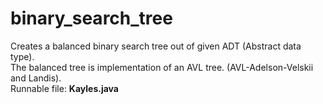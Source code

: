 # binary_search_tree
Creates a balanced binary search tree out of given ADT (Abstract data type).  
The balanced tree is implementation of an AVL tree. (AVL-Adelson-Velskii and Landis).  
Runnable file: **Kayles.java**

